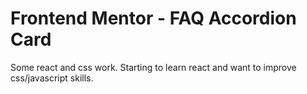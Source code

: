 # Frontend Mentor - FAQ Accordion Card

Some react and css work.  Starting to learn react and want to improve css/javascript skills.